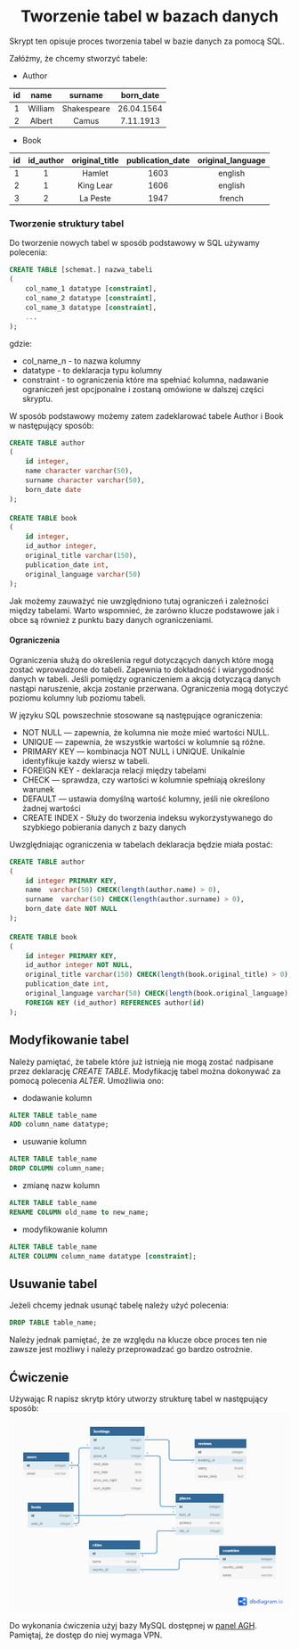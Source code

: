 # <center> Tworzenie tabel w bazach danych </center>

Skrypt ten opisuje proces tworzenia tabel w bazie danych za pomocą SQL.

Załóżmy, że chcemy stworzyć tabele:


- Author

| id 	| name      	| surname       	| born_date  	|
|:--:	|:-----------:	|:---------------:	|:------------:	|
| 1  	| William   	| Shakespeare   	| 26.04.1564 	|
| 2  	| Albert    	| Camus         	| 7.11.1913  	|

- Book

| id 	| id_author 	| original_title 	| publication_date 	| original_language 	|
|:--:	|:---------:	|:--------------:	|:----------------:	|:-----------------:	|
|  1 	|     1     	|     Hamlet     	|       1603       	|      english      	|
|  2 	|     1     	|    King Lear   	|       1606       	|      english      	|
|  3 	|     2     	|    La Peste    	|       1947       	|       french      	|



### Tworzenie struktury tabel

Do tworzenie nowych tabel w sposób podstawowy w SQL używamy polecenia:

```sql
CREATE TABLE [schemat.] nazwa_tabeli
(
    col_name_1 datatype [constraint],
    col_name_2 datatype [constraint],
	col_name_3 datatype [constraint],
    ...    
);
```

gdzie:
- col_name_n - to nazwa kolumny
- datatype - to deklaracja typu kolumny
- constraint - to ograniczenia które ma spełniać kolumna, nadawanie ograniczeń jest opcjponalne i zostaną omówione w dalszej części skryptu.

W sposób podstawowy możemy zatem zadeklarować tabele Author i Book w następujący sposób:

```sql
CREATE TABLE author
(
	id integer,
	name character varchar(50),
	surname character varchar(50),
  	born_date date
);

CREATE TABLE book
(
	id integer,
	id_author integer,
	original_title varchar(150),
	publication_date int,
	original_language varchar(50)
);
```

Jak możemy zauważyć nie uwzględniono tutaj ograniczeń i zależności między tabelami. Warto wspomnieć, że zarówno klucze podstawowe jak i obce są również z punktu bazy danych ograniczeniami.

#### Ograniczenia

Ograniczenia służą do określenia reguł dotyczących danych które mogą zostać wprowadzone do tabeli. Zapewnia to dokładność i wiarygodność danych w tabeli. Jeśli pomiędzy ograniczeniem a akcją dotyczącą danych nastąpi naruszenie, akcja zostanie przerwana. Ograniczenia mogą dotyczyć poziomu kolumny lub poziomu tabeli. 

W języku SQL powszechnie stosowane są następujące ograniczenia:

- NOT NULL — zapewnia, że kolumna nie może mieć wartości NULL.
- UNIQUE — zapewnia, że wszystkie wartości w kolumnie są różne.
- PRIMARY KEY — kombinacja NOT NULL i UNIQUE. Unikalnie identyfikuje każdy wiersz w tabeli.
- FOREIGN KEY - deklaracja relacji między tabelami
- CHECK — sprawdza, czy wartości w kolumnie spełniają określony warunek
- DEFAULT — ustawia domyślną wartość kolumny, jeśli nie określono żadnej wartości
- CREATE INDEX - Służy do tworzenia indeksu wykorzystywanego do szybkiego pobierania danych z bazy danych

Uwzględniając ograniczenia w tabelach deklaracja będzie miała postać:

```sql
CREATE TABLE author
(
    id integer PRIMARY KEY,
    name  varchar(50) CHECK(length(author.name) > 0),
    surname  varchar(50) CHECK(length(author.surname) > 0),
    born_date date NOT NULL
);

CREATE TABLE book
(
	id integer PRIMARY KEY,
	id_author integer NOT NULL,
	original_title varchar(150) CHECK(length(book.original_title) > 0),
	publication_date int,
	original_language varchar(50) CHECK(length(book.original_language) > 0),
	FOREIGN KEY (id_author) REFERENCES author(id)
);
```


## Modyfikowanie tabel

Należy pamiętać, że tabele które już istnieją nie mogą zostać nadpisane przez deklarację _CREATE TABLE_. Modyfikację tabel można dokonywać za pomocą polecenia _ALTER_. Umożliwia ono:
- dodawanie kolumn

```sql
ALTER TABLE table_name
ADD column_name datatype;
```

- usuwanie kolumn

```sql
ALTER TABLE table_name
DROP COLUMN column_name;
```

- zmianę nazw kolumn

```sql
ALTER TABLE table_name
RENAME COLUMN old_name to new_name;
```

- modyfikowanie kolumn

```sql
ALTER TABLE table_name
ALTER COLUMN column_name datatype [constraint];
```

## Usuwanie tabel
Jeżeli chcemy jednak usunąć tabelę należy użyć polecenia:

```sql
DROP TABLE table_name;
```

Należy jednak pamiętać, że ze względu na klucze obce proces ten nie zawsze jest możliwy i należy przeprowadzać go bardzo ostrożnie.



## Ćwiczenie
Używając R napisz skrytp który utworzy strukturę tabel w następujący sposób:
![db_db_Airbnb.png](db_Airbnb.png)

Do wykonania ćwiczenia użyj bazy MySQL dostępnej w [panel AGH](https://panel.agh.edu.pl). Pamiętaj, że dostęp do niej wymaga VPN. 